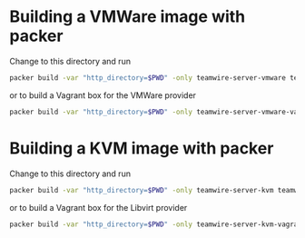 Building a VMWare image with packer
===================================

Change to this directory and run

```sh
packer build -var "http_directory=$PWD" -only teamwire-server-vmware teamwire-server.json
```

or to build a Vagrant box for the VMWare provider

```sh
packer build -var "http_directory=$PWD" -only teamwire-server-vmware-vagrant teamwire-server.json
```

Building a KVM image with packer
================================
Change to this directory and run

```sh
packer build -var "http_directory=$PWD" -only teamwire-server-kvm teamwire-server.json
```

or to build a Vagrant box for the Libvirt provider

```sh
packer build -var "http_directory=$PWD" -only teamwire-server-kvm-vagrant teamwire-server.json
```
